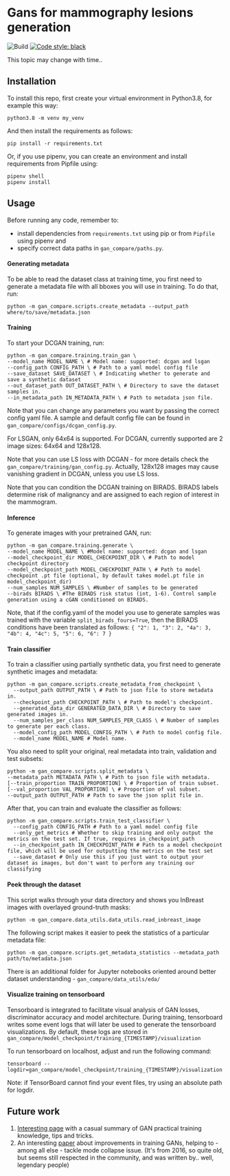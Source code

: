 # Gans for mammography lesions generation

![Build](https://github.com/zuzaanto/mammo_gans/actions/workflows/python-app.yml/badge.svg)
[![Code style: black](https://img.shields.io/badge/code%20style-black-000000.svg)](https://github.com/psf/black)

This topic may change with time..

## Installation
To install this repo, first create your virtual environment in Python3.8, for example this way:

```
python3.8 -m venv my_venv
```
And then install the requirements as follows:
```
pip install -r requirements.txt
```
Or, if you use pipenv, you can create an environment and install requirements from Pipfile using:
```
pipenv shell
pipenv install
```

## Usage
Before running any code, remember to:
- install dependencies from `requirements.txt` using pip or from `Pipfile` using pipenv and
- specify correct data paths in `gan_compare/paths.py`.

#### Generating metadata
To be able to read the dataset class at training time, you first need to generate a metadata file with all bboxes you will use in training. To do that, run:
```
python -m gan_compare.scripts.create_metadata --output_path where/to/save/metadata.json

```

#### Training

To start your DCGAN training, run:
```
python -m gan_compare.training.train_gan \
--model_name MODEL_NAME \ # Model name: supported: dcgan and lsgan
--config_path CONFIG_PATH \ # Path to a yaml model config file
--save_dataset SAVE_DATASET \ # Indicating whether to generate and save a synthetic dataset
--out_dataset_path OUT_DATASET_PATH \ # Directory to save the dataset samples in.
--in_metadata_path IN_METADATA_PATH \ # Path to metadata json file.
```

Note that you can change any parameters you want by passing the correct config yaml file. A sample and default config file can be found in `gan_compare/configs/dcgan_config.py`.

For LSGAN, only 64x64 is supported.
For DCGAN, currently supported are 2 image sizes: 64x64 and 128x128.

Note that you can use LS loss with DCGAN - for more details check the `gan_compare/training/gan_config.py`. Actually, 128x128 images may cause vanishing gradient in DCGAN, unless you use LS loss.

Note that you can condition the DCGAN training on BIRADS. BIRADS labels determine risk of malignancy and are assigned to each region of interest in the mammogram.

#### Inference

To generate images with your pretrained GAN, run:
```
python -m gan_compare.training.generate \
--model_name MODEL_NAME \ #Model name: supported: dcgan and lsgan
--model_checkpoint_dir MODEL_CHECKPOINT_DIR \ # Path to model checkpoint directory
--model_checkpoint_path MODEL_CHECKPOINT_PATH \ # Path to model checkpoint .pt file (optional, by default takes model.pt file in model_checkpoint_dir)
--num_samples NUM_SAMPLES \ #Number of samples to be generated
--birads BIRADS \ #The BIRADS risk status (int, 1-6). Control sample generation using a cGAN conditioned on BIRADS.
```
Note, that if the config.yaml of the model you use to generate samples was trained with the variable `split_birads_fours=True`, then the BIRADS conditions have been translated as follows: 
`{
    "2": 1,
    "3": 2,
    "4a": 3,
    "4b": 4,
    "4c": 5,
    "5": 6,
    "6": 7
}`

#### Train classifier
To train a classifier using partially synthetic data, you first need to generate synthetic images and metadata:
```
python -m gan_compare.scripts.create_metadata_from_checkpoint \
  --output_path OUTPUT_PATH \ # Path to json file to store metadata in.
  --checkpoint_path CHECKPOINT_PATH \ # Path to model's checkpoint.
  --generated_data_dir GENERATED_DATA_DIR \ # Directory to save generated images in.
  --num_samples_per_class NUM_SAMPLES_PER_CLASS \ # Number of samples to generate per each class.
  --model_config_path MODEL_CONFIG_PATH \ # Path to model config file.
  --model_name MODEL_NAME # Model name.
```
You also need to split your original, real metadata into train, validation and test subsets:
```
python -m gan_compare.scripts.split_metadata \
--metadata_path METADATA_PATH \ # Path to json file with metadata.
[--train_proportion TRAIN_PROPORTION] \ # Proportion of train subset.
[--val_proportion VAL_PROPORTION] \ # Proportion of val subset.
--output_path OUTPUT_PATH # Path to save the json split file in.
```
After that, you can train and evaluate the classifier as follows:
```
python -m gan_compare.scripts.train_test_classifier \
  --config_path CONFIG_PATH # Path to a yaml model config file
  --only_get_metrics # Whether to skip training and only output the metrics on the test set. If true, requires in_checkpoint_path
  --in_checkpoint_path IN_CHECKPOINT_PATH # Path to a model checkpoint file, which will be used for outputting the metrics on the test set
  --save_dataset # Only use this if you just want to output your dataset as images, but don't want to perform any training our classifying
```

#### Peek through the dataset
This script walks through your data directory and shows you InBreast images with overlayed ground-truth masks:
```
python -m gan_compare.data_utils.data_utils.read_inbreast_image

```
The following script makes it easier to peek the statistics of a particular metadata file:
```
python -m gan_compare.scripts.get_metadata_statistics --metadata_path path/to/metadata.json
```
There is an additional folder for Jupyter notebooks oriented around better dataset understanding - `gan_compare/data_utils/eda/`

#### Visualize training on tensorboard
Tensorboard is integrated to facilitate visual analysis of GAN losses, discriminator accuracy and model architecture. 
During training, tensorboard writes some event logs that will later be used to generate the tensorboard visualizations. 
By default, these logs are stored in `gan_compare/model_checkpoint/training_{TIMESTAMP}/visualization`

To run tensorboard on localhost, adjust and run the following command:
```
tensorboard --logdir=gan_compare/model_checkpoint/training_{TIMESTAMP}/visualization
```
Note: if TensorBoard cannot find your event files, try using an absolute path for logdir.

## Future work

1. [Interesting page](https://github.com/soumith/ganhacks) with a casual summary of GAN practical training knowledge, tips and tricks.
2. An interesting [paper](https://arxiv.org/pdf/1606.03498.pdf) about improvements in training GANs, helping to - among all else - tackle mode collapse issue. (It's from 2016, so quite old, but seems still respected in the community, and was written by.. well, legendary people)
